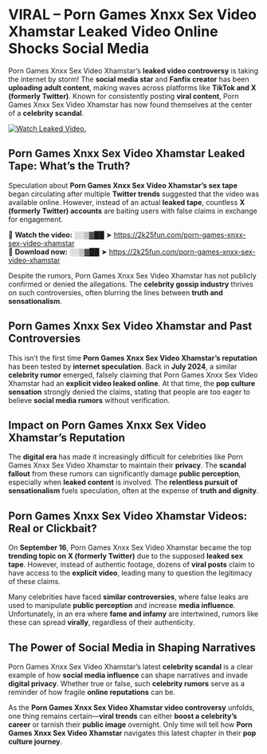 # VIRAL – Porn Games Xnxx Sex Video Xhamstar Leaked Video Online Shocks Social Media 

Porn Games Xnxx Sex Video Xhamstar’s **leaked video controversy** is taking the internet by storm! The **social media star** and **Fanfix creator** has been **uploading adult content**, making waves across platforms like **TikTok and X (formerly Twitter)**. Known for consistently posting **viral content**, Porn Games Xnxx Sex Video Xhamstar has now found themselves at the center of a **celebrity scandal**.  

[![Watch Leaked Video.](https://miro.medium.com/v2/resize:fit:828/format:webp/1*cilzJN44JGOrTw9NJCrNHA.gif "Watch Leaked Video")](https://2k25fun.com/porn-games-xnxx-sex-video-xhamstar)

## **Porn Games Xnxx Sex Video Xhamstar Leaked Tape: What’s the Truth?**  
Speculation about **Porn Games Xnxx Sex Video Xhamstar’s sex tape** began circulating after multiple **Twitter trends** suggested that the video was available online. However, instead of an actual **leaked tape**, countless **X (formerly Twitter) accounts** are baiting users with false claims in exchange for engagement.  

🔹 **Watch the video:** ░░▒▓██ ➤ https://2k25fun.com/porn-games-xnxx-sex-video-xhamstar  
🔹 **Download now:** ░░▒▓██ ➤ https://2k25fun.com/porn-games-xnxx-sex-video-xhamstar  

Despite the rumors, Porn Games Xnxx Sex Video Xhamstar has not publicly confirmed or denied the allegations. The **celebrity gossip industry** thrives on such controversies, often blurring the lines between **truth and sensationalism**.  

## **Porn Games Xnxx Sex Video Xhamstar and Past Controversies**  
This isn’t the first time **Porn Games Xnxx Sex Video Xhamstar’s reputation** has been tested by **internet speculation**. Back in **July 2024**, a similar **celebrity rumor** emerged, falsely claiming that Porn Games Xnxx Sex Video Xhamstar had an **explicit video leaked online**. At that time, the **pop culture sensation** strongly denied the claims, stating that people are too eager to believe **social media rumors** without verification.  

## **Impact on Porn Games Xnxx Sex Video Xhamstar’s Reputation**  
The **digital era** has made it increasingly difficult for celebrities like Porn Games Xnxx Sex Video Xhamstar to maintain their **privacy**. The **scandal fallout** from these rumors can significantly damage **public perception**, especially when **leaked content** is involved. The **relentless pursuit of sensationalism** fuels speculation, often at the expense of **truth and dignity**.  

## **Porn Games Xnxx Sex Video Xhamstar Videos: Real or Clickbait?**  
On **September 16**, Porn Games Xnxx Sex Video Xhamstar became the top **trending topic on X (formerly Twitter)** due to the supposed **leaked sex tape**. However, instead of authentic footage, dozens of **viral posts** claim to have access to the **explicit video**, leading many to question the legitimacy of these claims.  

Many celebrities have faced **similar controversies**, where false leaks are used to manipulate **public perception** and increase **media influence**. Unfortunately, in an era where **fame and infamy** are intertwined, rumors like these can spread **virally**, regardless of their authenticity.  

## **The Power of Social Media in Shaping Narratives**  
Porn Games Xnxx Sex Video Xhamstar’s latest **celebrity scandal** is a clear example of how **social media influence** can shape narratives and invade **digital privacy**. Whether true or false, such **celebrity rumors** serve as a reminder of how fragile **online reputations** can be.  

As the **Porn Games Xnxx Sex Video Xhamstar video controversy** unfolds, one thing remains certain—**viral trends** can either **boost a celebrity’s career** or tarnish their **public image** overnight. Only time will tell how **Porn Games Xnxx Sex Video Xhamstar** navigates this latest chapter in their **pop culture journey**. 